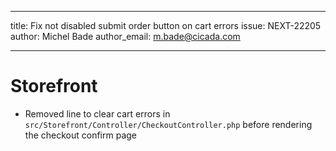 ---
title: Fix not disabled submit order button on cart errors
issue: NEXT-22205
author: Michel Bade
author_email: m.bade@cicada.com
___
# Storefront
* Removed line to clear cart errors in `src/Storefront/Controller/CheckoutController.php` before rendering the checkout confirm page
